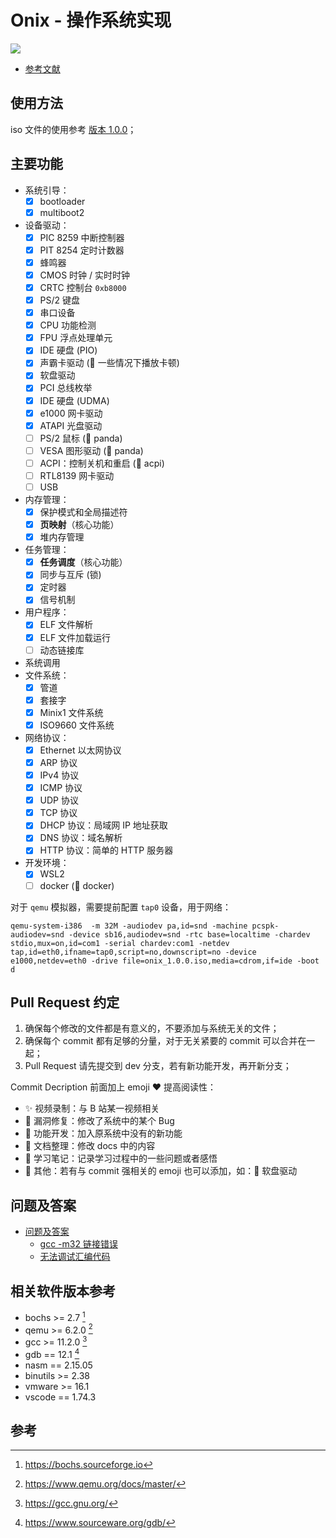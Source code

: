 # Onix - 操作系统实现

![](./docs/others/images/snapshot.png)

- [参考文献](./docs/others/参考文献.md)

## 使用方法

iso 文件的使用参考 [版本 1.0.0](./docs/13%20系统优化/179%20版本%201.0.0.md)；

## 主要功能

- 系统引导：
    - [x] bootloader
    - [x] multiboot2
- 设备驱动：
    - [x] PIC 8259 中断控制器
    - [x] PIT 8254 定时计数器
    - [x] 蜂鸣器
    - [x] CMOS 时钟 / 实时时钟
    - [x] CRTC 控制台 `0xb8000`
    - [x] PS/2 键盘
    - [x] 串口设备
    - [x] CPU 功能检测
    - [x] FPU 浮点处理单元
    - [x] IDE 硬盘 (PIO)
    - [x] 声霸卡驱动 (🐛 一些情况下播放卡顿)
    - [x] 软盘驱动
    - [x] PCI 总线枚举
    - [x] IDE 硬盘 (UDMA)
    - [x] e1000 网卡驱动
    - [x] ATAPI 光盘驱动
    - [ ] PS/2 鼠标 (🌱 panda)
    - [ ] VESA 图形驱动 (🌱 panda)
    - [ ] ACPI：控制关机和重启 (🌱 acpi)
    - [ ] RTL8139 网卡驱动
    - [ ] USB
- 内存管理：
    - [x] 保护模式和全局描述符
    - [x] **页映射**（核心功能）
    - [x] 堆内存管理
- 任务管理：
    - [x] **任务调度**（核心功能）
    - [x] 同步与互斥 (锁)
    - [x] 定时器
    - [x] 信号机制
- 用户程序：
    - [x] ELF 文件解析
    - [x] ELF 文件加载运行
    - [ ] 动态链接库
- 系统调用
- 文件系统：
    - [x] 管道
    - [x] 套接字
    - [x] Minix1 文件系统
    - [x] ISO9660 文件系统
- 网络协议：
    - [x] Ethernet 以太网协议
    - [x] ARP 协议
    - [x] IPv4 协议
    - [x] ICMP 协议
    - [x] UDP 协议
    - [x] TCP 协议
    - [x] DHCP 协议：局域网 IP 地址获取
    - [x] DNS 协议：域名解析
    - [x] HTTP 协议：简单的 HTTP 服务器
- 开发环境：
    - [x] WSL2 
    - [ ] docker (🌱 docker)

对于 `qemu` 模拟器，需要提前配置 `tap0` 设备，用于网络：

    qemu-system-i386  -m 32M -audiodev pa,id=snd -machine pcspk-audiodev=snd -device sb16,audiodev=snd -rtc base=localtime -chardev stdio,mux=on,id=com1 -serial chardev:com1 -netdev tap,id=eth0,ifname=tap0,script=no,downscript=no -device e1000,netdev=eth0 -drive file=onix_1.0.0.iso,media=cdrom,if=ide -boot d

## Pull Request 约定

1. 确保每个修改的文件都是有意义的，不要添加与系统无关的文件；
2. 确保每个 commit 都有足够的分量，对于无关紧要的 commit 可以合并在一起；
3. Pull Request 请先提交到 dev 分支，若有新功能开发，再开新分支；

Commit Decription 前面加上 emoji ❤️ 提高阅读性：

- ✨ 视频录制：与 B 站某一视频相关
- 🐛 漏洞修复：修改了系统中的某个 Bug
- 🎈 功能开发：加入原系统中没有的新功能
- 📖 文档整理：修改 docs 中的内容
- 📔 学习笔记：记录学习过程中的一些问题或者感悟
- 🍕 其他：若有与 commit 强相关的 emoji 也可以添加，如：💾 软盘驱动

## 问题及答案

- [问题及答案](./docs/others/问题及答案%20(Question%20and%20Answer).md)
    - [gcc -m32 链接错误](./docs/others/问题及答案%20(Question%20and%20Answer).md#gcc--m32-%E9%93%BE%E6%8E%A5%E9%94%99%E8%AF%AF)
    - [无法调试汇编代码](./docs/others/问题及答案%20(Question%20and%20Answer).md#%E6%97%A0%E6%B3%95%E8%B0%83%E8%AF%95%E6%B1%87%E7%BC%96%E4%BB%A3%E7%A0%81)

## 相关软件版本参考

- bochs >= 2.7 [^bochs]
- qemu >= 6.2.0 [^qemu]
- gcc >= 11.2.0 [^gcc]
- gdb == 12.1 [^gdb]
- nasm == 2.15.05
- binutils >= 2.38
- vmware >= 16.1
- vscode == 1.74.3

## 参考

[^bochs]: <https://bochs.sourceforge.io>
[^qemu]: <https://www.qemu.org/docs/master/>
[^gcc]: <https://gcc.gnu.org/>
[^gdb]: <https://www.sourceware.org/gdb/>
[^nasm]: <https://www.nasm.us/>
